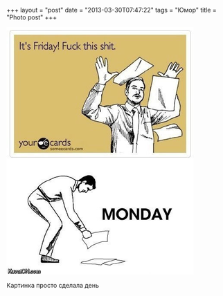 +++
layout = "post"
date = "2013-03-30T07:47:22"
tags = "Юмор"
title = "Photo post"
+++

![image](/post/2013/03/monday.jpg)

Картинка просто сделала день